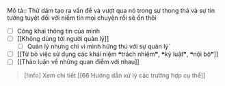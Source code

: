 Mô tả:: Thử dám tạo ra vấn đề và vượt qua nó trong sự thong thả và sự tin tưởng tuyệt đối với niềm tin mọi chuyện rồi sẽ ổn thôi

- [ ] Công khai thông tin của mình
- [ ] [[Không dùng tới người quản lý]]
	- [ ] Quản lý nhưng chỉ vì mình hứng thú với sự quản lý`
- [ ] [[Từ bỏ việc sử dụng các khái niệm ❝trách nhiệm❞, ❝kỷ luật❞, ❝nội bộ❞]]
- [ ] [[Thảo luận về những quan điểm với nhau]]
 
> [!info] Xem chi tiết
> [[66 Hướng dẫn xử lý các trường hợp cụ thể]]